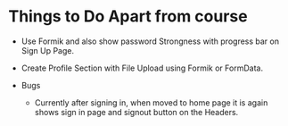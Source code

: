 # Things to Do Apart from course

- Use Formik and also show password Strongness with progress bar on Sign Up Page.
- Create Profile Section with File Upload using Formik or FormData.

- Bugs
  - Currently after signing in, when moved to home page it is again shows sign in page and signout button on the Headers.
